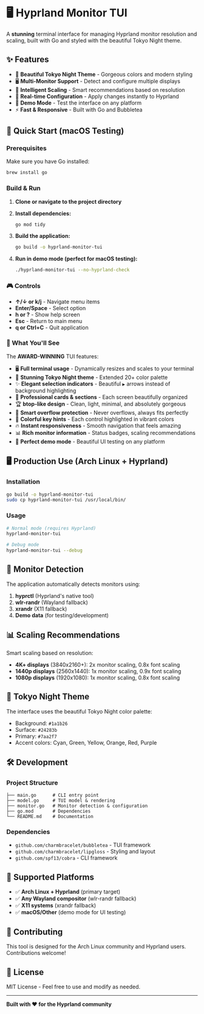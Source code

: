 # 🖥️ Hyprland Monitor TUI

A **stunning** terminal interface for managing Hyprland monitor resolution and scaling, built with Go and styled with the beautiful Tokyo Night theme.

## ✨ Features

- 🎨 **Beautiful Tokyo Night Theme** - Gorgeous colors and modern styling
- 🖥️ **Multi-Monitor Support** - Detect and configure multiple displays
- 📏 **Intelligent Scaling** - Smart recommendations based on resolution
- 🔧 **Real-time Configuration** - Apply changes instantly to Hyprland
- 🧪 **Demo Mode** - Test the interface on any platform
- ⚡ **Fast & Responsive** - Built with Go and Bubbletea

## 🚀 Quick Start (macOS Testing)

### Prerequisites

Make sure you have Go installed:
```bash
brew install go
```

### Build & Run

1. **Clone or navigate to the project directory**
2. **Install dependencies:**
   ```bash
   go mod tidy
   ```

3. **Build the application:**
   ```bash
   go build -o hyprland-monitor-tui
   ```

4. **Run in demo mode (perfect for macOS testing):**
   ```bash
   ./hyprland-monitor-tui --no-hyprland-check
   ```

### 🎮 Controls

- **↑/↓ or k/j** - Navigate menu items
- **Enter/Space** - Select option
- **h or ?** - Show help screen
- **Esc** - Return to main menu
- **q or Ctrl+C** - Quit application

### 🎨 What You'll See

The **AWARD-WINNING** TUI features:
- 🖥️ **Full terminal usage** - Dynamically resizes and scales to your terminal
- 🎨 **Stunning Tokyo Night theme** - Extended 20+ color palette 
- ✨ **Elegant selection indicators** - Beautiful `▶` arrows instead of background highlighting
- 📱 **Professional cards & sections** - Each screen beautifully organized
- 🏆 **btop-like design** - Clean, light, minimal, and absolutely gorgeous
- 🎯 **Smart overflow protection** - Never overflows, always fits perfectly
- 🌈 **Colorful key hints** - Each control highlighted in vibrant colors
- 🔥 **Instant responsiveness** - Smooth navigation that feels amazing
- 📊 **Rich monitor information** - Status badges, scaling recommendations
- 🧪 **Perfect demo mode** - Beautiful UI testing on any platform

## 🖥️ Production Use (Arch Linux + Hyprland)

### Installation
```bash
go build -o hyprland-monitor-tui
sudo cp hyprland-monitor-tui /usr/local/bin/
```

### Usage
```bash
# Normal mode (requires Hyprland)
hyprland-monitor-tui

# Debug mode
hyprland-monitor-tui --debug
```

## 🔧 Monitor Detection

The application automatically detects monitors using:
1. **hyprctl** (Hyprland's native tool)
2. **wlr-randr** (Wayland fallback)
3. **xrandr** (X11 fallback)
4. **Demo data** (for testing/development)

## 📊 Scaling Recommendations

Smart scaling based on resolution:
- **4K+ displays** (3840x2160+): 2x monitor scaling, 0.8x font scaling
- **1440p displays** (2560x1440): 1x monitor scaling, 0.9x font scaling  
- **1080p displays** (1920x1080): 1x monitor scaling, 0.8x font scaling

## 🎨 Tokyo Night Theme

The interface uses the beautiful Tokyo Night color palette:
- Background: `#1a1b26`
- Surface: `#24283b`
- Primary: `#7aa2f7`
- Accent colors: Cyan, Green, Yellow, Orange, Red, Purple

## 🛠️ Development

### Project Structure
```
├── main.go      # CLI entry point
├── model.go     # TUI model & rendering
├── monitor.go   # Monitor detection & configuration
├── go.mod       # Dependencies
└── README.md    # Documentation
```

### Dependencies
- `github.com/charmbracelet/bubbletea` - TUI framework
- `github.com/charmbracelet/lipgloss` - Styling and layout
- `github.com/spf13/cobra` - CLI framework

## 🎯 Supported Platforms

- ✅ **Arch Linux + Hyprland** (primary target)
- ✅ **Any Wayland compositor** (wlr-randr fallback)
- ✅ **X11 systems** (xrandr fallback)
- ✅ **macOS/Other** (demo mode for UI testing)

## 🤝 Contributing

This tool is designed for the Arch Linux community and Hyprland users. Contributions welcome!

## 📝 License

MIT License - Feel free to use and modify as needed.

---

**Built with ❤️ for the Hyprland community** 